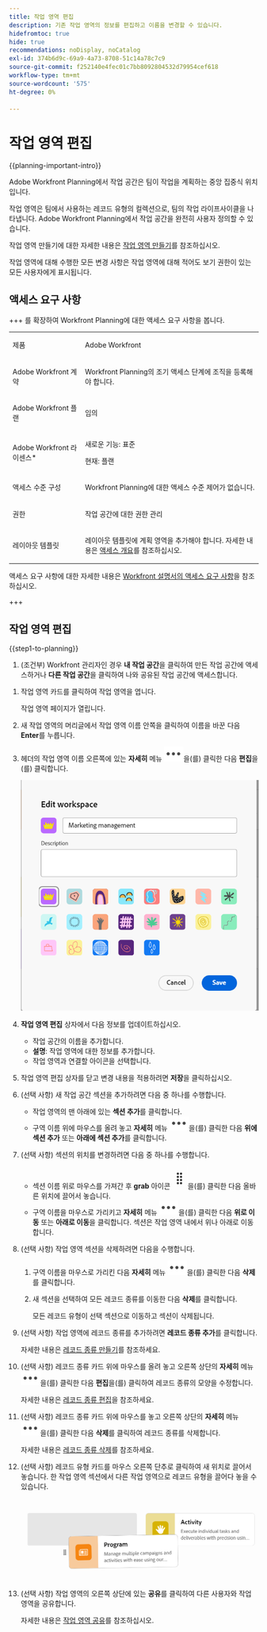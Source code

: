 ```yaml
---
title: 작업 영역 편집
description: 기존 작업 영역의 정보를 편집하고 이름을 변경할 수 있습니다.
hidefromtoc: true
hide: true
recommendations: noDisplay, noCatalog
exl-id: 374b6d9c-69a9-4a73-8708-51c14a78c7c9
source-git-commit: f252140e4fec01c7bb8092804532d79954cef618
workflow-type: tm+mt
source-wordcount: '575'
ht-degree: 0%

---
```


<!--update the metadata with real information when making this available in TOC and in the left nav-->

# 작업 영역 편집

{{planning-important-intro}}

Adobe Workfront Planning에서 작업 공간은 팀이 작업을 계획하는 중앙 집중식 위치입니다.

작업 영역은 팀에서 사용하는 레코드 유형의 컬렉션으로, 팀의 작업 라이프사이클을 나타냅니다. Adobe Workfront Planning에서 작업 공간을 완전히 사용자 정의할 수 있습니다.

작업 영역 만들기에 대한 자세한 내용은 [작업 영역 만들기](/help/quicksilver/planning/architecture/create-workspaces.md)를 참조하십시오.

작업 영역에 대해 수행한 모든 변경 사항은 작업 영역에 대해 적어도 보기 권한이 있는 모든 사용자에게 표시됩니다.

## 액세스 요구 사항

+++ 를 확장하여 Workfront Planning에 대한 액세스 요구 사항을 봅니다.

<table style="table-layout:auto">
 <col>
 </col>
 <col>
 </col>
 <tbody>
    <tr>
<tr>
<td>
   <p> 제품</p> </td>
   <td>
   <p> Adobe Workfront</p> </td>
  </tr>  
 <td role="rowheader"><p>Adobe Workfront 계약</p></td>
   <td>
<p>Workfront Planning의 조기 액세스 단계에 조직을 등록해야 합니다. </p>
   </td>
  </tr>
  <tr>
   <td role="rowheader"><p>Adobe Workfront 플랜</p></td>
   <td>
<p>임의</p>
   </td>
  </tr>
  <tr>
   <td role="rowheader"><p>Adobe Workfront 라이센스*</p></td>
   <td>
   <p>새로운 기능: 표준</p>
   <p>현재: 플랜</p> 
  </td>
  </tr>

<tr>
   <td role="rowheader"><p>액세스 수준 구성</p></td>
   <td> <p>Workfront Planning에 대한 액세스 수준 제어가 없습니다.</p>
</td>
  </tr>

<tr>
   <td role="rowheader"><p>권한</p></td>
   <td> <p>작업 공간에 대한 권한 관리 </p>  
</td>
  </tr>

<tr>
   <td role="rowheader"><p>레이아웃 템플릿</p></td>
   <td> <p>레이아웃 템플릿에 계획 영역을 추가해야 합니다. 자세한 내용은 <a href="/help/quicksilver/planning/access/access-overview.md">액세스 개요</a>를 참조하십시오. </p>  
</td>
  </tr>

</tbody>
</table>

액세스 요구 사항에 대한 자세한 내용은 [Workfront 설명서의 액세스 요구 사항](/help/quicksilver/administration-and-setup/add-users/access-levels-and-object-permissions/access-level-requirements-in-documentation.md)을 참조하십시오.

+++

## 작업 영역 편집

{{step1-to-planning}}

1. (조건부) Workfront 관리자인 경우 **내 작업 공간**&#x200B;을 클릭하여 만든 작업 공간에 액세스하거나 **다른 작업 공간**&#x200B;을 클릭하여 나와 공유된 작업 공간에 액세스합니다. <!--replace My workspaces with **Workspaces I'm on**-->

<!--***********Replace the steps from the next below till the "Update the following information in the Edit workspace box:" (but keep this last step)*******

1. (Optional) Click **Show more** to display additional workspaces. The **Show more** link displays only when you have more than two rows of workspace cards.
1. (Optional) ClicK **Show less** to limit the number of workspaces that display on the screen. 
1. To edit a workspace, do one of the following:

   * Hover over the workspace card, then click the **More** menu ![](assets/more-menu.png) in the upper-right corner of the card
      Or
   * Click a workspace card to open the workspace, then click **More** to the right of the workspace name. 
1. Click **Edit**.

   ![](assets/edit-workspace-box.png)
   -->

1. 작업 영역 카드를 클릭하여 작업 영역을 엽니다.

   작업 영역 페이지가 열립니다.

1. 새 작업 영역의 머리글에서 작업 영역 이름 안쪽을 클릭하여 이름을 바꾼 다음 **Enter**&#x200B;를 누릅니다.
1. 헤더의 작업 영역 이름 오른쪽에 있는 **자세히** 메뉴 ![](assets/more-menu.png)을(를) 클릭한 다음 **편집**&#x200B;을(를) 클릭합니다.

   ![](assets/edit-workspace-box.png)

1. **작업 영역 편집** 상자에서 다음 정보를 업데이트하십시오.

   * 작업 공간의 이름을 추가합니다. <!--did they add a label for this field?-->
   * **설명**: 작업 영역에 대한 정보를 추가합니다.
   * 작업 영역과 연결할 아이콘을 선택합니다.

1. 작업 영역 편집 상자를 닫고 변경 내용을 적용하려면 **저장**&#x200B;을 클릭하십시오.

1. (선택 사항) 새 작업 공간 섹션을 추가하려면 다음 중 하나를 수행합니다.

   * 작업 영역의 맨 아래에 있는 **섹션 추가**&#x200B;를 클릭합니다.
   * 구역 이름 위에 마우스를 올려 놓고 **자세히** 메뉴 ![](assets/more-menu.png)을(를) 클릭한 다음 **위에 섹션 추가** 또는 **아래에 섹션 추가**&#x200B;를 클릭합니다.

1. (선택 사항) 섹션의 위치를 변경하려면 다음 중 하나를 수행합니다.

   * 섹션 이름 위로 마우스를 가져간 후 **grab** 아이콘 ![](assets/grab-icon.png)을(를) 클릭한 다음 올바른 위치에 끌어서 놓습니다.
   * 구역 이름을 마우스로 가리키고 **자세히** 메뉴 ![](assets/more-menu.png)을(를) 클릭한 다음 **위로 이동** 또는 **아래로 이동**&#x200B;을 클릭합니다. 섹션은 작업 영역 내에서 위나 아래로 이동합니다.

1. (선택 사항) 작업 영역 섹션을 삭제하려면 다음을 수행합니다.

   1. 구역 이름을 마우스로 가리킨 다음 **자세히** 메뉴 ![](assets/more-menu.png)을(를) 클릭한 다음 **삭제**&#x200B;를 클릭합니다. <!--add screen shot when UI is final?-->
   1. 새 섹션을 선택하여 모든 레코드 종류를 이동한 다음 **삭제**&#x200B;를 클릭합니다. <!--check the button name; logged a bug to change it to "Delete" from "Delete section".-->

      모든 레코드 유형이 선택 섹션으로 이동하고 섹션이 삭제됩니다.

1. (선택 사항) 작업 영역에 레코드 종류를 추가하려면 **레코드 종류 추가**&#x200B;를 클릭합니다.

   자세한 내용은 [레코드 종류 만들기](/help/quicksilver/planning/architecture/create-record-types.md)를 참조하세요.

1. (선택 사항) 레코드 종류 카드 위에 마우스를 올려 놓고 오른쪽 상단의 **자세히** 메뉴 ![](assets/more-menu.png)을(를) 클릭한 다음 **편집**&#x200B;을(를) 클릭하여 레코드 종류의 모양을 수정합니다.

   자세한 내용은 [레코드 종류 편집](/help/quicksilver/planning/architecture/edit-record-types.md)을 참조하세요.

1. (선택 사항) 레코드 종류 카드 위에 마우스를 놓고 오른쪽 상단의 **자세히** 메뉴 ![](assets/more-menu.png)을(를) 클릭한 다음 **삭제**&#x200B;를 클릭하여 레코드 종류를 삭제합니다.

   자세한 내용은 [레코드 종류 삭제](/help/quicksilver/planning/architecture/delete-record-types.md)를 참조하세요.

1. (선택 사항) 레코드 유형 카드를 마우스 오른쪽 단추로 클릭하여 새 위치로 끌어서 놓습니다. 한 작업 영역 섹션에서 다른 작업 영역으로 레코드 유형을 끌어다 놓을 수 있습니다.

   ![](assets/drag-and-drop-record-types-in-a-workspace.png)

1. (선택 사항) 작업 영역의 오른쪽 상단에 있는 **공유**&#x200B;를 클릭하여 다른 사용자와 작업 영역을 공유합니다.

   자세한 내용은 [작업 영역 공유](/help/quicksilver/planning/access/share-workspaces.md)를 참조하십시오.
